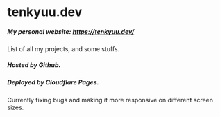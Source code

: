 # tenkyuu.dev
##### My personal website</strong>: https://tenkyuu.dev/
List of all my projects, and some stuffs.

##### Hosted by Github.
##### Deployed by Cloudflare Pages.

Currently fixing bugs and making it more responsive on different screen sizes.
